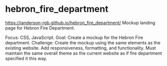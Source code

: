 # hebron_fire_department
https://ianderson-rgb.github.io/hebron_fire_department/
Mockup landing page for Hebron Fire Department.

Focus: CSS, JavaScript.
Goal: Create a mockup for the Hebron Fire department. 
Challenge: Create the mockup using the same elements as the existing website. Add responsiveness, formatting, and functionality. Must maintain the same overall theme as the current website as if fire department specified it this way.  
